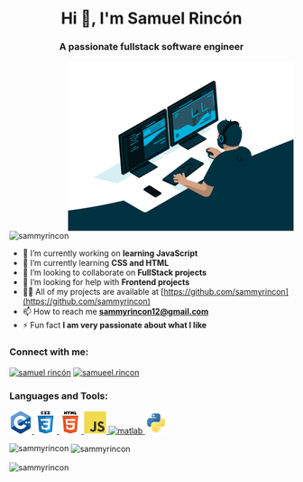 <h1 align="center">Hi 👋, I'm Samuel Rincón</h1>
<h3 align="center">A passionate fullstack software engineer</h3>

<!-- GIF alineado a la derecha -->
<img align="right" alt="digital marketing" width="400" src="https://github.com/sammyrincon/sammyrincon/blob/main/avento.gif?raw=true"> <!-- Enlace directo al GIF -->


<p align="left"> <img src="https://komarev.com/ghpvc/?username=sammyrincon&label=Profile%20views&color=0e75b6&style=flat" alt="sammyrincon" /> </p>

- 🔭 I’m currently working on **learning JavaScript**
- 🌱 I’m currently learning **CSS and HTML**
- 👯 I’m looking to collaborate on **FullStack projects**
- 🤝 I’m looking for help with **Frontend projects**
- 👨‍💻 All of my projects are available at [https://github.com/sammyrincon](https://github.com/sammyrincon)
- 📫 How to reach me **sammyrincon12@gmail.com**
- ⚡ Fun fact **I am very passionate about what I like**

<h3 align="left">Connect with me:</h3>
<p align="left">
<a href="https://linkedin.com/in/samuel rincón" target="blank"><img align="center" src="https://raw.githubusercontent.com/rahuldkjain/github-profile-readme-generator/master/src/images/icons/Social/linked-in-alt.svg" alt="samuel rincón" height="30" width="40" /></a>
<a href="https://instagram.com/samueel.rincon" target="blank"><img align="center" src="https://raw.githubusercontent.com/rahuldkjain/github-profile-readme-generator/master/src/images/icons/Social/instagram.svg" alt="samueel.rincon" height="30" width="40" /></a>
</p>

<h3 align="left">Languages and Tools:</h3>
<p align="left"> 
  <a href="https://www.w3schools.com/cpp/" target="_blank" rel="noreferrer"> <img src="https://raw.githubusercontent.com/devicons/devicon/master/icons/cplusplus/cplusplus-original.svg" alt="cplusplus" width="40" height="40"/> </a> 
  <a href="https://www.w3schools.com/css/" target="_blank" rel="noreferrer"> <img src="https://raw.githubusercontent.com/devicons/devicon/master/icons/css3/css3-original-wordmark.svg" alt="css3" width="40" height="40"/> </a> 
  <a href="https://www.w3.org/html/" target="_blank" rel="noreferrer"> <img src="https://raw.githubusercontent.com/devicons/devicon/master/icons/html5/html5-original-wordmark.svg" alt="html5" width="40" height="40"/> </a> 
  <a href="https://developer.mozilla.org/en-US/docs/Web/JavaScript" target="_blank" rel="noreferrer"> <img src="https://raw.githubusercontent.com/devicons/devicon/master/icons/javascript/javascript-original.svg" alt="javascript" width="40" height="40"/> </a> 
  <a href="https://www.mathworks.com/" target="_blank" rel="noreferrer"> <img src="https://upload.wikimedia.org/wikipedia/commons/2/21/Matlab_Logo.png" alt="matlab" width="40" height="40"/> </a> 
  <a href="https://www.python.org" target="_blank" rel="noreferrer"> <img src="https://raw.githubusercontent.com/devicons/devicon/master/icons/python/python-original.svg" alt="python" width="40" height="40"/> </a> 
</p>

<p><img align="left" src="https://github-readme-stats.vercel.app/api/top-langs?username=sammyrincon&show_icons=true&locale=en&layout=compact" alt="sammyrincon" /></p>

<p>&nbsp;<img align="center" src="https://github-readme-stats.vercel.app/api?username=sammyrincon&show_icons=true&locale=en" alt="sammyrincon" /></p>

<p><img align="center" src="https://github-readme-streak-stats.herokuapp.com/?user=sammyrincon&" alt="sammyrincon" /></p>
